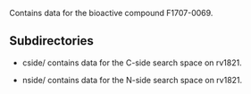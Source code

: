 Contains data for the bioactive compound F1707-0069.

## Subdirectories

- cside/ contains data for the C-side search space on rv1821.

- nside/ contains data for the N-side search space on rv1821.


